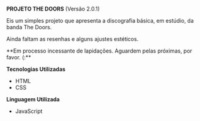**PROJETO THE DOORS** (Versão 2.0.1)

<p>Eis um simples projeto que apresenta a discografia básica, em estúdio, da banda The Doors.</p> 
<p>Ainda faltam as resenhas e alguns ajustes estéticos.</p>
**Em processo incessante de lapidações. Aguardem pelas próximas, por favor. (:**

**Tecnologias Utilizadas**

- HTML
- CSS

**Linguagem Utilizada**

- JavaScript
